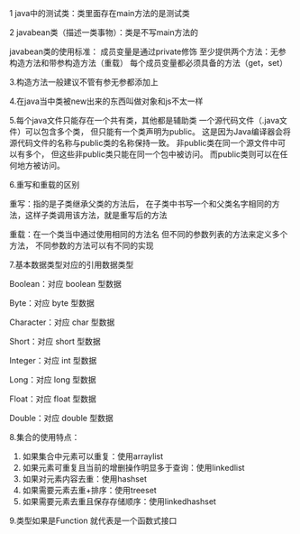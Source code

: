 1 java中的测试类：类里面存在main方法的是测试类

2 javabean类（描述一类事物）：类是不写main方法的

javabean类的使用标准：
    成员变量是通过private修饰
    至少提供两个方法：无参构造方法和带参构造方法（重载）
    每个成员变量都必须具备的方法（get，set）

3.构造方法一般建议不管有参无参都添加上 

4.在java当中类被new出来的东西叫做对象和js不太一样

5.每个java文件只能存在一个共有类，其他都是辅助类
  一个源代码文件（.java文件）可以包含多个类，
  但只能有一个类声明为public。
  这是因为Java编译器会将源代码文件的名称与public类的名称保持一致。
非public类在同一个源文件中可以有多个，
  但这些非public类只能在同一个包中被访问。
  而public类则可以在任何地方被访问。

6.重写和重载的区别

 重写：指的是子类继承父类的方法后，
       在子类中书写一个和父类名字相同的方法，这样子类调用该方法，就是重写后的方法

 重载：在一个类当中通过使用相同的方法名
        但不同的参数列表的方法来定义多个方法，
        不同参数的方法可以有不同的实现
 
7.基本数据类型对应的引用数据类型

Boolean：对应 boolean 型数据

Byte：对应 byte 型数据

Character：对应 char 型数据

Short：对应 short 型数据

Integer：对应 int 型数据

Long：对应 long 型数据

Float：对应 float 型数据

Double：对应 double 型数据

8.集合的使用特点：
1. 如果集合中元素可以重复：使用arraylist
2. 如果元素可重复且当前的增删操作明显多于查询：使用linkedlist
3. 如果对元素内容去重：使用hashset
4. 如果需要元素去重+排序：使用treeset
5. 如果需要元素去重且保存存储顺序：使用linkedhashset

9.类型如果是Function 就代表是一个函数式接口
